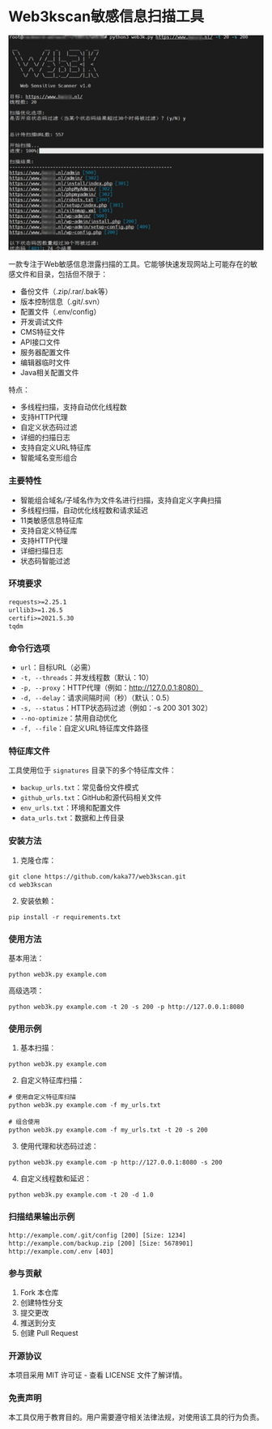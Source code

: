 # Web3kscan敏感信息扫描工具

![image](https://raw.githubusercontent.com/kaka77/web3kscan/refs/heads/main/img/example.jpg)

一款专注于Web敏感信息泄露扫描的工具。它能够快速发现网站上可能存在的敏感文件和目录，包括但不限于：

- 备份文件（.zip/.rar/.bak等）
- 版本控制信息（.git/.svn）
- 配置文件（.env/config）
- 开发调试文件
- CMS特征文件
- API接口文件
- 服务器配置文件
- 编辑器临时文件
- Java相关配置文件

特点：
- 多线程扫描，支持自动优化线程数
- 支持HTTP代理
- 自定义状态码过滤
- 详细的扫描日志
- 支持自定义URL特征库
- 智能域名变形组合

### 主要特性

- 智能组合域名/子域名作为文件名进行扫描，支持自定义字典扫描
- 多线程扫描，自动优化线程数和请求延迟
- 11类敏感信息特征库
- 支持自定义特征库
- 支持HTTP代理
- 详细扫描日志
- 状态码智能过滤

### 环境要求
```
requests>=2.25.1
urllib3>=1.26.5
certifi>=2021.5.30
tqdm
```


### 命令行选项

- `url`：目标URL（必需）
- `-t, --threads`：并发线程数（默认：10）
- `-p, --proxy`：HTTP代理（例如：http://127.0.0.1:8080）
- `-d, --delay`：请求间隔时间（秒）（默认：0.5）
- `-s, --status`：HTTP状态码过滤（例如：-s 200 301 302）
- `--no-optimize`：禁用自动优化
- `-f, --file`：自定义URL特征库文件路径

### 特征库文件

工具使用位于 `signatures` 目录下的多个特征库文件：

- `backup_urls.txt`：常见备份文件模式
- `github_urls.txt`：GitHub和源代码相关文件
- `env_urls.txt`：环境和配置文件
- `data_urls.txt`：数据和上传目录

### 安装方法

1. 克隆仓库：

```
git clone https://github.com/kaka77/web3kscan.git
cd web3kscan
```

2. 安装依赖：

```
pip install -r requirements.txt
```

### 使用方法

基本用法：

```
python web3k.py example.com
```

高级选项：

```
python web3k.py example.com -t 20 -s 200 -p http://127.0.0.1:8080
```

### 使用示例

1. 基本扫描：
```
python web3k.py example.com
```

2. 自定义特征库扫描：
```
# 使用自定义特征库扫描
python web3k.py example.com -f my_urls.txt

# 组合使用
python web3k.py example.com -f my_urls.txt -t 20 -s 200

```

3. 使用代理和状态码过滤：
```
python web3k.py example.com -p http://127.0.0.1:8080 -s 200
```

4. 自定义线程数和延迟：
```
python web3k.py example.com -t 20 -d 1.0
```

### 扫描结果输出示例

```
http://example.com/.git/config [200] [Size: 1234]
http://example.com/backup.zip [200] [Size: 5678901]
http://example.com/.env [403]
```

### 参与贡献

1. Fork 本仓库
2. 创建特性分支
3. 提交更改
4. 推送到分支
5. 创建 Pull Request

### 开源协议

本项目采用 MIT 许可证 - 查看 LICENSE 文件了解详情。

### 免责声明

本工具仅用于教育目的。用户需要遵守相关法律法规，对使用该工具的行为负责。
